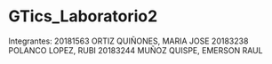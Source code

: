# GTics_Laboratorio2
Integrantes:
20181563	ORTIZ QUIÑONES, MARIA JOSE
20183238	POLANCO LOPEZ, RUBI
20183244	MUÑOZ QUISPE, EMERSON RAUL
